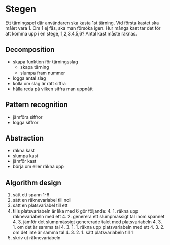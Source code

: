 # Stegen

Ett tärningspel där användaren ska kasta 1st tärning. Vid första kastet ska målet vara 1. Om 1 ej fås, ska man försöka igen. Hur många kast tar det för att komma upp i en stege, 1,2,3,4,5,6? Antal kast måste räknas.

## Decomposition

* skapa funktion för tärningsslag
	* skapa tärning
	* slumpa fram nummer
* logga antal slag
* kolla om slag är rätt siffra
* hålla reda på vilken siffra man uppnått

## Pattern recognition

* jämföra siffror
* logga siffror

## Abstraction

* räkna kast
* slumpa kast
* jämför kast
* börja om eller räkna upp

## Algorithm design

1. sätt ett spann 1-6
2. sätt en räknevariabel till noll
3. sätt en platsvariabel till ett
4. tills platsvariabeln är lika med 6 gör följande: 
	4. 1. räkna upp räknevariabeln med ett
	4. 2. generera ett slumpmässigt tal inom spannet
	4. 3. jämför det slumpmässigt genererade talet med platsvariabeln
		4. 3. 1. om det är samma tal
			4. 3. 1. 1. räkna upp platsvariabeln med ett
		4. 3. 2. om det inte är samma tal
			4. 3. 2. 1. sätt platsvariabeln till 1
5. skriv ut räknevariabeln